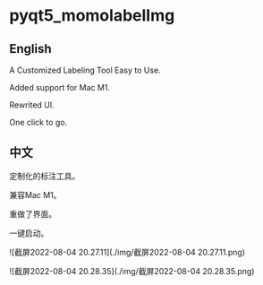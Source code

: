 # pyqt5_momolabelImg
## English

A Customized Labeling Tool Easy to Use.

Added support for Mac M1.

Rewrited UI.

One click to go.

## 中文

定制化的标注工具。

兼容Mac M1。

重做了界面。

一键启动。

![截屏2022-08-04 20.27.11](./img/截屏2022-08-04 20.27.11.png)

![截屏2022-08-04 20.28.35](./img/截屏2022-08-04 20.28.35.png)
